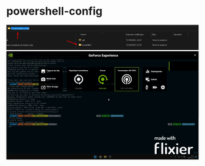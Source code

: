 # powershell-config
<img src="https://github.com/edilsonvilarinho/powershell-config/blob/master/img_/pasta-usuario.png" width="1000"/>
<img src="https://github.com/edilsonvilarinho/powershell-config/blob/master/img_/exemplo.gif" width="1000"/>
